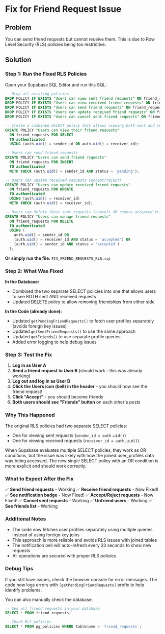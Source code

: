 # Fix for Friend Request Issue

## Problem
You can send friend requests but cannot receive them. This is due to Row Level Security (RLS) policies being too restrictive.

## Solution

### Step 1: Run the Fixed RLS Policies

Open your Supabase SQL Editor and run this SQL:

```sql
-- Drop all existing policies
DROP POLICY IF EXISTS "Users can view sent friend requests" ON friend_requests;
DROP POLICY IF EXISTS "Users can view received friend requests" ON friend_requests;
DROP POLICY IF EXISTS "Users can send friend requests" ON friend_requests;
DROP POLICY IF EXISTS "Users can update received friend requests" ON friend_requests;
DROP POLICY IF EXISTS "Users can cancel sent friend requests" ON friend_requests;

-- Create a combined SELECT policy that allows viewing both sent and received requests
CREATE POLICY "Users can view their friend requests"
  ON friend_requests FOR SELECT
  TO authenticated
  USING (auth.uid() = sender_id OR auth.uid() = receiver_id);

-- Users can send friend requests
CREATE POLICY "Users can send friend requests"
  ON friend_requests FOR INSERT
  TO authenticated
  WITH CHECK (auth.uid() = sender_id AND status = 'pending');

-- Users can update received requests (accept/reject)
CREATE POLICY "Users can update received friend requests"
  ON friend_requests FOR UPDATE
  TO authenticated
  USING (auth.uid() = receiver_id)
  WITH CHECK (auth.uid() = receiver_id);

-- Users can delete their sent requests (cancel) OR remove accepted friendships
CREATE POLICY "Users can manage friend requests"
  ON friend_requests FOR DELETE
  TO authenticated
  USING (
    auth.uid() = sender_id OR
    (auth.uid() = receiver_id AND status = 'accepted') OR
    (auth.uid() = sender_id AND status = 'accepted')
  );
```

**Or simply run the file:** `FIX_FRIEND_REQUESTS_RLS.sql`

### Step 2: What Was Fixed

**In the Database:**
- Combined the two separate SELECT policies into one that allows users to see BOTH sent AND received requests
- Updated DELETE policy to allow removing friendships from either side

**In the Code (already done):**
- Updated `getPendingFriendRequests()` to fetch user profiles separately (avoids foreign key issues)
- Updated `getSentFriendRequests()` to use the same approach
- Updated `getFriends()` to use separate profile queries
- Added error logging to help debug issues

### Step 3: Test the Fix

1. **Log in as User A**
2. **Send a friend request to User B** (should work - this was already working)
3. **Log out and log in as User B**
4. **Click the Users icon (bell) in the header** - you should now see the friend request!
5. **Click "Accept"** - you should become friends
6. **Both users should see "Friends" button** on each other's posts

### Why This Happened

The original RLS policies had two separate SELECT policies:
- One for viewing sent requests (`sender_id = auth.uid()`)
- One for viewing received requests (`receiver_id = auth.uid()`)

When Supabase evaluates multiple SELECT policies, they work as OR conditions, but the issue was likely with how the joined user_profiles data was being accessed. The new single SELECT policy with an OR condition is more explicit and should work correctly.

### What to Expect After the Fix

✅ **Send friend requests** - Working
✅ **Receive friend requests** - Now Fixed!
✅ **See notification badge** - Now Fixed!
✅ **Accept/Reject requests** - Now Fixed!
✅ **Cancel sent requests** - Working
✅ **Unfriend users** - Working
✅ **See friends list** - Working

### Additional Notes

- The code now fetches user profiles separately using multiple queries instead of using foreign key joins
- This approach is more reliable and avoids RLS issues with joined tables
- The notification bell will auto-refresh every 30 seconds to show new requests
- All operations are secured with proper RLS policies

### Debug Tips

If you still have issues, check the browser console for error messages. The code now logs errors with `[getPendingFriendRequests]` prefix to help identify problems.

You can also manually check the database:
```sql
-- See all friend requests in your database
SELECT * FROM friend_requests;

-- Check RLS policies
SELECT * FROM pg_policies WHERE tablename = 'friend_requests';
```

